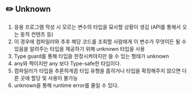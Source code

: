 ## :pencil2: Unknown

1. 응용 프로그램 작성 시 모르는 변수의 타입을 묘사할 상황이 생김 (API를 통해서 오는 동적 컨텐츠 등)
2. 이 경우에 컴파일러와 추후 해당 코드를 조회할 사람에게 이 변수가 무엇이든 될 수 있음을 알려주는 타입을 제공하기 위해
unknown 타입을 사용
3. Type guard를 통해 타입을 한정시켜야지만 쓸 수 있는 형태가 unknown
4. any와 짝이지만 any 보다 Type-safe한 타입이다.
5. 컴파일러가 타입을 추론하게끔 타입 유형을 좁히거나 타입을 확정해주지 않으면 다른 곳에 할당 및 사용이 불가능
6. unknown을 통해 runtime error를 줄일 수 있다.